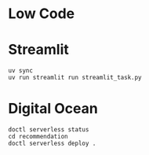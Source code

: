 # Low Code

# Streamlit
```
uv sync
uv run streamlit run streamlit_task.py
```

# Digital Ocean
```
doctl serverless status
cd recommendation
doctl serverless deploy .
```